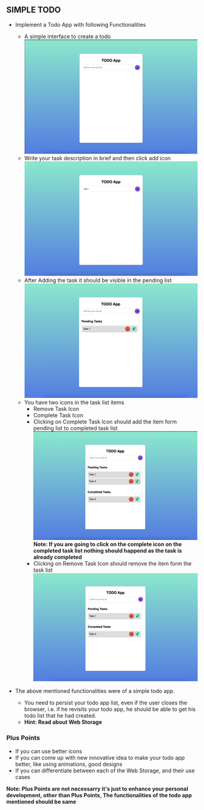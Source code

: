 ## SIMPLE TODO

- Implement a Todo App with following Functionalities
    - A simple interface to create a todo
    ![Step 1](./images/Step1.png)
    - Write your task description in brief and then click add icon
    ![Step 2](./images/Step2.png)
    - After Adding the task it should be visible in the pending list
    ![Step 3](./images/Step3.png)
    - You have two icons in the task list items
        - Remove Task Icon
        - Complete Task Icon
        - Clicking on Complete Task Icon should add the item form pending list to completed task list
        ![Step 4](./images/Step4.png)
        **Note: If you are going to click on the complete icon on the completed task list nothing should happend as the task is already completed**
        - Clicking on Remove Task Icon should remove the item form the task list
        ![Step 5](./images/Step5.png)

- The above mentioned functionalities were of a simple todo app.
    - You need to persist your todo app list, even if the user closes the browser,
        i.e. if he revisits your todo app, he should be able to get his todo list that he had created.
    - **Hint: Read about Web Storage**

### Plus Points
- If you can use better icons
- If you can come up with new innovative idea to make your todo app better, like using animations, good designs
- If you can differentiate between each of the Web Storage, and their use cases

**Note: Plus Points are not necessarry it's just to enhance your personal development, other than Plus Points, The functionalities of the todo app mentioned should be same**
        
